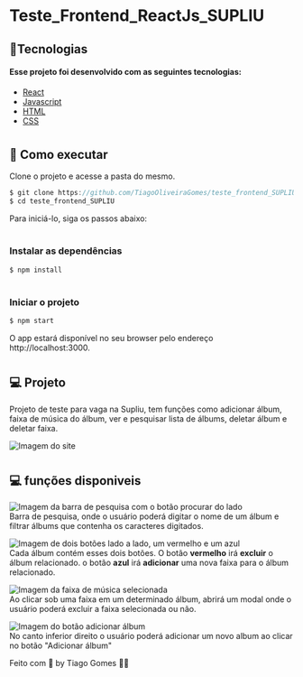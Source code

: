 # Teste_Frontend_ReactJs_SUPLIU

<h2>🧪Tecnologias</h2>
<h4>Esse projeto foi desenvolvido com as seguintes tecnologias: </h4>

* [React](https://reactjs.org)
* [Javascript](https://developer.mozilla.org/pt-BR/docs/Web/JavaScript)
* [HTML](https://developer.mozilla.org/pt-BR/docs/Web/HTML)
* [CSS](https://developer.mozilla.org/pt-BR/docs/Web/CSS)


# <h2>🚀 Como executar</h2>
Clone o projeto e acesse a pasta do mesmo.

```javascript
$ git clone https://github.com/TiagoOliveiraGomes/teste_frontend_SUPLIU
$ cd teste_frontend_SUPLIU
```
Para iniciá-lo, siga os passos abaixo:

# <h3>Instalar as dependências</h3>
```javascript
$ npm install
```

# <h3>Iniciar o projeto</h3>
```javascript
$ npm start
```
O app estará disponível no seu browser pelo endereço http://localhost:3000.

# <h2>💻 Projeto</h2>

Projeto de teste para vaga na Supliu, tem funções como adicionar álbum, faixa de música do álbum, ver e pesquisar lista de álbums, deletar álbum e deletar faixa.

![Imagem do site](https://user-images.githubusercontent.com/70171892/169055943-0365cddb-c1ce-4d8a-84f2-f57370f7a026.png)

# <h2>💻 funções disponiveis</h2>

![Imagem da barra de pesquisa com o botão procurar do lado](https://user-images.githubusercontent.com/70171892/169056753-ef5cf245-2a09-405b-9684-86bd6fdef2aa.png)
<br/>
Barra de pesquisa, onde o usuário poderá digitar o nome de um álbum e filtrar álbums que contenha os caracteres digitados.

![Imagem de dois botões lado a lado, um vermelho e um azul](https://user-images.githubusercontent.com/70171892/169058739-44a5a507-f303-41d5-aa63-827ef650f953.png)
<br/>
Cada álbum contém esses dois botões. O botão **vermelho** irá **excluir** o álbum relacionado. o botão **azul** irá **adicionar** uma nova faixa para o álbum relacionado.

![Imagem da faixa de música selecionada](https://user-images.githubusercontent.com/70171892/169060283-688ddd17-c478-4a1e-a19c-9e854f39f9cf.png)
<br/>
Ao clicar sob uma faixa em um determinado álbum, abrirá um modal onde o usuário poderá excluir a faixa selecionada ou não.

![Imagem do botão adicionar álbum](https://user-images.githubusercontent.com/70171892/169061086-24c48298-1700-49da-b1f1-f0244add5826.png)
<br/>
No canto inferior direito o usuário poderá adicionar um novo album ao clicar no botão "Adicionar álbum"

Feito com 🧡 by Tiago Gomes 👋🏻 
